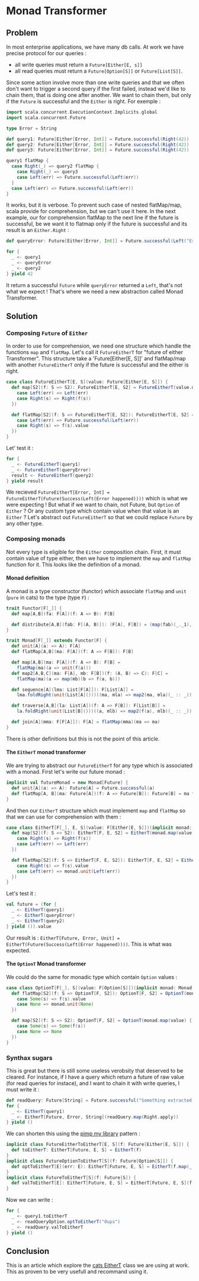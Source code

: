 # Monad Transformer
## Problem
In most enterprise applications, we have many db calls. At work we have precise protocol for our queries :
- all write queries must return a `Future[Either[E, s]]`
- all read queries must return a `Future[Option[S]]` or `Future[List[S]]`.

Since some action involve more than one write queries and that we often don't want to trigger a second query if the first failed, instead we'd like to chain them, that is doing one after another. We want to chain them, but only if the `Future` is successful and the `Either` is right. For exemple :

```scala
import scala.concurrent.ExecutionContext.Implicits.global
import scala.concurrent.Future

type Error = String

def query1: Future[Either[Error, Int]] = Future.successful(Right(42))
def query2: Future[Either[Error, Int]] = Future.successful(Right(42))
def query3: Future[Either[Error, Int]] = Future.successful(Right(42))

query1 flatMap {
  case Right(_) => query2 flatMap {
    case Right(_) => query3
    case Left(err) => Future.successful(Left(err))
  }
  case Left(err) => Future.successful(Left(err))
}
```

It works, but it is verbose. To prevent such case of nested flatMap/map, scala provide for comprehension, but we can't use it here. In the next example, our for comprehension flatMap to the next line if the future is successful, be we want it to flatmap only if the future is successful and its result is an `Either.Right` :

```scala
def queryError: Future[Either[Error, Int]] = Future.successful(Left("Error happened"))

for {
  _ <- query1
  _ <- queryError
  _ <- query2
} yield 42
```

It return a successful `Future` while `queryError` returned a `Left`, that's not what we expect ! That's where we need a new abstraction called Monad Transformer.

## Solution
### Composing `Future` of `Either`
In order to use for comprehension, we need one structure which handle the functions `map` and `flatMap`. Let's call it `FutureEitherT` for "future of either Transformer". This structure take a 'Future[Either[E, S]]' and flatMap/map with another `FutureEitherT` only if the future is successful and the either is right.

```scala
case class FutureEitherT[E, S](value: Future[Either[E, S]]) {
  def map[S2](f: S => S2): FutureEitherT[E, S2] = FutureEitherT(value.map {
    case Left(err) => Left(err)
    case Right(s) => Right(f(s))
  })

  def flatMap[S2](f: S => FutureEitherT[E, S2]): FutureEitherT[E, S2] = FutureEitherT(value.flatMap {
    case Left(err) => Future.successful(Left(err))
    case Right(s) => f(s).value
  })
}
```

Let' test it :

```scala
for {
  _ <- FutureEitherT(query1)
  _ <- FutureEitherT(queryError)
  result <- FutureEitherT(query2)
} yield result
```

We recieved `FutureEitherT[Error, Int] = FutureEitherT(Future(Success(Left(Error happened))))` which is what we were expecting ! But what if we want to chain, not Future, but `Option` of `Either` ? Or any custom type which contain value when that value is an `Either` ? Let's abstract out `FutureEitherT` so that we could replace `Future` by any other type.

### Composing monads
Not every type is eligible for the `Either` composition chain. First, it must contain value of type either, then we have to implement the `map` and `flatMap` function for it. This looks like the definition of a monad.

#### Monad definition
A monad is a type constructor (functor) which associate `flatMap` and `unit` (`pure` in cats) to the type (type `F`) :

```scala
trait Functor[F[_]] {
  def map[A,B](fa: F[A])(f: A => B): F[B]

  def distribute[A,B](fab: F[(A, B)]): (F[A], F[B]) = (map(fab)(_._1), map(fab)(_._2))
}

trait Monad[F[_]] extends Functor[F] {
  def unit[A](a: => A): F[A]
  def flatMap[A,B](ma: F[A])(f: A => F[B]): F[B]

  def map[A,B](ma: F[A])(f: A => B): F[B] =
    flatMap(ma)(a => unit(f(a)))
  def map2[A,B,C](ma: F[A], mb: F[B])(f: (A, B) => C): F[C] =
    flatMap(ma)(a => map(mb)(b => f(a, b)))

  def sequence[A](lma: List[F[A]]): F[List[A]] =
    lma.foldRight(unit(List[A]()))((ma, mla) => map2(ma, mla)(_ :: _))

  def traverse[A,B](la: List[A])(f: A => F[B]): F[List[B]] =
    la.foldRight(unit(List[B]()))((a, mlb) => map2(f(a), mlb)(_ :: _))

  def join[A](mma: F[F[A]]): F[A] = flatMap(mma)(ma => ma)
}
```

There is other definitions but this is not the point of this article.

#### The `EitherT` monad transformer
We are trying to abstract our `FutureEitherT` for any type which is associated with a monad. First let's write our future monad :

```scala
implicit val futureMonad = new Monad[Future] {
  def unit[A](a: => A): Future[A] = Future.successful(a)
  def flatMap[A, B](ma: Future[A])(f: A => Future[B]): Future[B] = ma flatMap f
}
```

And then our `EitherT` structure which must implement `map` and `flatMap` so that we can use for comprehension with them :

```scala
case class EitherT[F[_], E, S](value: F[Either[E, S]])(implicit monad: Monad[F]) {
  def map[S2](f: S => S2): EitherT[F, E, S2] = EitherT(monad.map(value) {
    case Right(s) => Right(f(s))
    case Left(err) => Left(err)
  })

  def flatMap[S2](f: S => EitherT[F, E, S2]): EitherT[F, E, S2] = EitherT(monad.flatMap(value) {
    case Right(s) => f(s).value
    case Left(err) => monad.unit(Left(err))
  })
}
```

Let's test it :

```scala
val future = (for {
  _ <- EitherT(query1)
  _ <- EitherT(queryError)
  _ <- EitherT(query2)
} yield ()).value
```

Our result is : `EitherT[Future, Error, Unit] = EitherT(Future(Success(Left(Error happened))))`. This is what was expected.

#### The `OptionT` Monad transformer
We could do the same for monadic type which contain `Option` values :

```scala
case class OptionT[F[_], S](value: F[Option[S]])(implicit monad: Monad[F]) {
  def flatMap[S2](f: S => OptionT[F, S2]): OptionT[F, S2] = OptionT(monad.flatMap(value){
    case Some(s) => f(s).value
    case None => monad.unit(None)
  })

  def map[S2](f: S => S2): OptionT[F, S2] = OptionT(monad.map(value) {
    case Some(s) => Some(f(s))
    case None => None
  })
}
```

### Synthax sugars
This is great but there is still some useless verobsity that deserved to be cleared. For instance, if I have a query which return a future of raw value (for read queries for instace), and I want to chain it with write queries, I must write it :

```scala
def readQuery: Future[String] = Future.successful("Something extracted from DB")
for {
  _ <- EitherT(query1)
  _ <- EitherT[Future, Error, String](readQuery.map(Right.apply))
} yield ()
```

We can shorten this using the [pimp my library](https://coderwall.com/p/k_1jzw/scala-s-pimp-my-library-pattern-example) pattern :

```scala
implicit class FutureEitherToEitherT[E, S](f: Future[Either[E, S]]) {
  def toEitherT: EitherT[Future, E, S] = EitherT(f)
}
implicit class FutureOptionToEitherT[S](f: Future[Option[S]]) {
  def optToEitherT[E](err: E): EitherT[Future, E, S] = EitherT(f.map(_.toRight(err)))
}
implicit class FutureToEitherT[S](f: Future[S]) {
  def valToEitherT[E]: EitherT[Future, E, S] = EitherT[Future, E, S](f.map(Right.apply))
}
```

Now we can write :

```scala
for {
  _ <- query1.toEitherT
  _ <- readQueryOption.optToEitherT("Oups")
  _ <- readQuery.valToEitherT
} yield ()
```

## Conclusion
This is an article which explore the [cats EitherT](https://github.com/typelevel/cats/blob/master/core/src/main/scala/cats/data/EitherT.scala) class we are using at work. This as proven to be very usefull and recommand using it.
